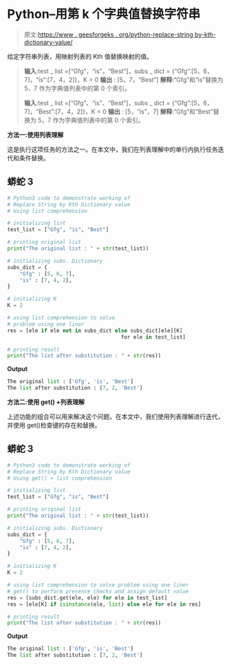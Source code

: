 # Python–用第 k 个字典值替换字符串

> 原文:[https://www . geesforgeks . org/python-replace-string by-kth-dictionary-value/](https://www.geeksforgeeks.org/python-replace-string-by-kth-dictionary-value/)

给定字符串列表，用映射列表的 Kth 值替换映射的值。

> **输入**:test _ list =[“Gfg”，“is”，“Best”]，subs _ dict = {“Gfg”:[5，6，7]，“is”:[7，4，2]}，K = 0
> **输出** : [5，7，“Best”]
> **解释**:“Gfg”和“is”替换为 5，7 作为字典值列表中的第 0 个索引。
> 
> **输入**:test _ list =[“Gfg”、“is”、“Best”]，subs _ dict = {“Gfg”:[5，6，7]，“Best”:[7，4，2]}，K = 0
> **输出** : [5，“is”，7]
> **解释**:“Gfg”和“Best”替换为 5，7 作为字典值列表中的第 0 个索引。

**方法一:使用列表理解**

这是执行这项任务的方法之一。在本文中，我们在列表理解中的单行内执行任务迭代和条件替换。

## 蟒蛇 3

```py
# Python3 code to demonstrate working of 
# Replace String by Kth Dictionary value  
# Using list comprehension

# initializing list
test_list = ["Gfg", "is", "Best"]

# printing original list
print("The original list : " + str(test_list))

# initializing subs. Dictionary
subs_dict = {
    "Gfg" : [5, 6, 7], 
    "is" : [7, 4, 2], 
}

# initializing K 
K = 2

# using list comprehension to solve
# problem using one liner
res = [ele if ele not in subs_dict else subs_dict[ele][K]
                                     for ele in test_list]

# printing result 
print("The list after substitution : " + str(res))
```

**Output**

```py
The original list : ['Gfg', 'is', 'Best']
The list after substitution : [7, 2, 'Best']

```

**方法二:使用 get() +列表理解**

上述功能的组合可以用来解决这个问题。在本文中，我们使用列表理解进行迭代，并使用 get()检查键的存在和替换。

## 蟒蛇 3

```py
# Python3 code to demonstrate working of 
# Replace String by Kth Dictionary value  
# Using get() + list comprehension

# initializing list
test_list = ["Gfg", "is", "Best"]

# printing original list
print("The original list : " + str(test_list))

# initializing subs. Dictionary
subs_dict = {
    "Gfg" : [5, 6, 7], 
    "is" : [7, 4, 2], 
}

# initializing K 
K = 2

# using list comprehension to solve problem using one liner
# get() to perform presence checks and assign default value
res = [subs_dict.get(ele, ele) for ele in test_list]
res = [ele[K] if isinstance(ele, list) else ele for ele in res] 

# printing result 
print("The list after substitution : " + str(res))
```

**Output**

```py
The original list : ['Gfg', 'is', 'Best']
The list after substitution : [7, 2, 'Best']

```